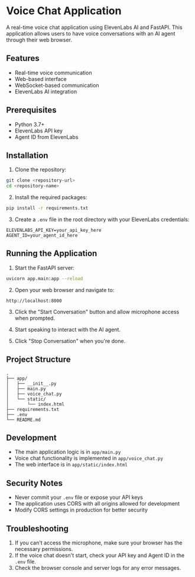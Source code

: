 # Voice Chat Application

A real-time voice chat application using ElevenLabs AI and FastAPI. This application allows users to have voice conversations with an AI agent through their web browser.

## Features

- Real-time voice communication
- Web-based interface
- WebSocket-based communication
- ElevenLabs AI integration

## Prerequisites

- Python 3.7+
- ElevenLabs API key
- Agent ID from ElevenLabs

## Installation

1. Clone the repository:
```bash
git clone <repository-url>
cd <repository-name>
```

2. Install the required packages:
```bash
pip install -r requirements.txt
```

3. Create a `.env` file in the root directory with your ElevenLabs credentials:
```
ELEVENLABS_API_KEY=your_api_key_here
AGENT_ID=your_agent_id_here
```

## Running the Application

1. Start the FastAPI server:
```bash
uvicorn app.main:app --reload
```

2. Open your web browser and navigate to:
```
http://localhost:8000
```

3. Click the "Start Conversation" button and allow microphone access when prompted.

4. Start speaking to interact with the AI agent.

5. Click "Stop Conversation" when you're done.

## Project Structure

```
.
├── app/
│   ├── __init__.py
│   ├── main.py
│   ├── voice_chat.py
│   └── static/
│       └── index.html
├── requirements.txt
├── .env
└── README.md
```

## Development

- The main application logic is in `app/main.py`
- Voice chat functionality is implemented in `app/voice_chat.py`
- The web interface is in `app/static/index.html`

## Security Notes

- Never commit your `.env` file or expose your API keys
- The application uses CORS with all origins allowed for development
- Modify CORS settings in production for better security

## Troubleshooting

1. If you can't access the microphone, make sure your browser has the necessary permissions.
2. If the voice chat doesn't start, check your API key and Agent ID in the `.env` file.
3. Check the browser console and server logs for any error messages.
